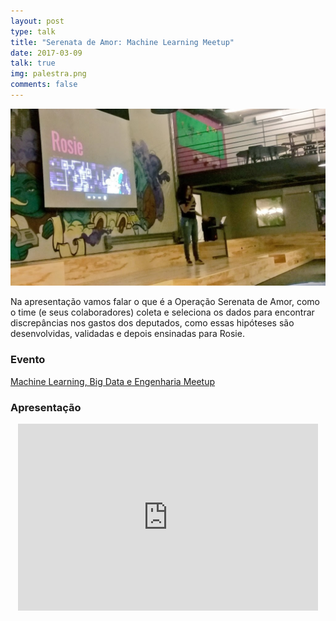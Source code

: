```yaml
---
layout: post
type: talk
title: "Serenata de Amor: Machine Learning Meetup"
date: 2017-03-09
talk: true
img: palestra.png
comments: false
---
```


![olha eu falando no palco da nubank](/images/serenata-ml-meetup/conheca-rosie.jpg)

Na apresentação vamos falar o que é a Operação Serenata de Amor, como o time (e seus colaboradores) coleta e seleciona os dados para encontrar discrepâncias nos gastos dos deputados, como essas hipóteses são desenvolvidas, validadas e depois ensinadas para Rosie. 

### Evento
[Machine Learning, Big Data e Engenharia Meetup](https://www.meetup.com/machine-learning-big-data-engenharia/events/237665089/)

### Apresentação
<center>
<iframe src="https://docs.google.com/presentation/d/1s6dDLbgg7eeT3XPIC7b4asIuK4trYGQl02xb0uO_1JA/embed?start=false&loop=false&delayms=10000" frameborder="0" width="480" height="299" allowfullscreen="true" mozallowfullscreen="true" webkitallowfullscreen="true"></iframe>
